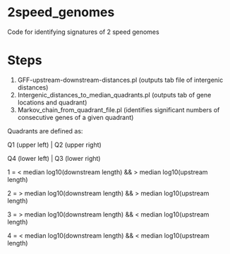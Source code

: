 # 2speed_genomes
Code for identifying signatures of 2 speed genomes

# Steps

1. GFF-upstream-downstream-distances.pl (outputs tab file of intergenic distances)
2. Intergenic_distances_to_median_quadrants.pl (outputs tab of gene locations and quadrant) 
3. Markov_chain_from_quadrant_file.pl (identifies significant numbers of consecutive genes of a given quadrant)

Quadrants are defined as:

  Q1 (upper left) | Q2 (upper right)
  
  Q4 (lower left) | Q3 (lower right)

  
  1 = < median log10(downstream length) && > median log10(upstream length)

  2 = > median log10(downstream length) && > median log10(upstream length)

  3 = > median log10(downstream length) && < median log10(upstream length)

  4 = < median log10(downstream length) && < median log10(upstream length)

